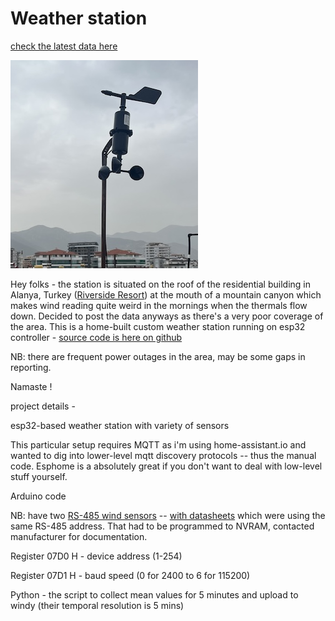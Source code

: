 # Weather station
[check the latest data here](latest_data.html)

![Here it is !](IMG_7611.jpg)

Hey folks - the station is situated on the roof of the residential building in Alanya, Turkey ([Riverside Resort](https://g.co/kgs/4uqLjyM)) at the mouth of a mountain canyon which makes wind reading quite weird in the mornings when the thermals flow down.
Decided to post the data anyways as there's a very poor coverage of the area. This is a home-built custom weather station running on esp32 controller - [source code is here on github](https://github.com/eugene-polyakov/weather-station)

NB: there are frequent power outages in the area, may be some gaps in reporting.

Namaste !



project details -


esp32-based weather station with variety of sensors

This particular setup requires MQTT as i'm using home-assistant.io and wanted to dig into lower-level mqtt discovery protocols -- thus the manual code. Esphome is a absolutely great if you don't want to deal with low-level stuff yourself.

Arduino code

NB: have two [RS-485 wind sensors](https://www.alibaba.com/product-detail/Lightweight-casing-wind-speed-and-direction_62219376461.html) -- [with datasheets](https://media.digikey.com/pdf/Data%20Sheets/Seeed%20Technology/Wind_Speed_Transmitter_485Type_V1.0_UG.pdf, ) which were using the same RS-485 address. That had to be programmed to NVRAM, contacted manufacturer for documentation.

Register 07D0 H - device address (1-254)

Register 07D1 H - baud speed (0 for 2400 to 6 for 115200)

Python - the script to collect mean values for 5 minutes and upload to windy (their temporal resolution is 5 mins)

